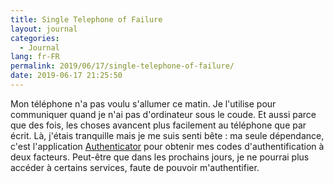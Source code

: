 ```yaml
---
title: Single Telephone of Failure
layout: journal
categories:
  - Journal
lang: fr-FR
permalink: 2019/06/17/single-telephone-of-failure/
date: 2019-06-17 21:25:50
---
```


Mon téléphone n'a pas voulu s'allumer ce matin. Je l'utilise pour communiquer quand je n'ai pas d'ordinateur sous le coude. Et aussi parce que des fois, les choses avancent plus facilement au téléphone que par écrit. Là, j'étais tranquille mais je me suis senti bête : ma seule dépendance, c'est l'application [Authenticator](https://en.wikipedia.org/wiki/Universal_2nd_Factor) pour obtenir mes codes d'authentification à deux facteurs. Peut-être que dans les prochains jours, je ne pourrai plus accéder à certains services, faute de pouvoir m'authentifier.